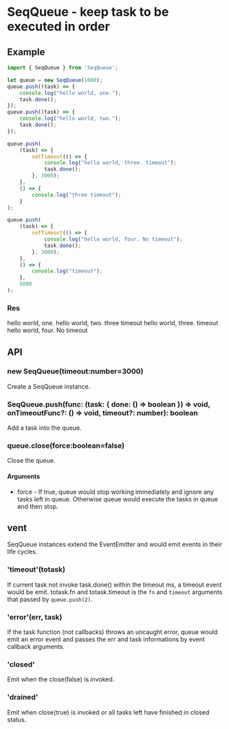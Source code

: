 SeqQueue - keep task to be executed in order
=====================================================

## Example
``` ts
import { SeqQueue } from 'SeqQueue';

let queue = new SeqQueue(1000);
queue.push((task) => {
    console.log("hello world, one.");
    task.done();
});
queue.push((task) => {
    console.log("hello world, two.");
    task.done();
});

queue.push(
    (task) => {
        setTimeout(() => {
            console.log("hello world, three. timeout");
            task.done();
        }, 3000);
    },
    () => {
        console.log("three timeout");
    }
);

queue.push(
    (task) => {
        setTimeout(() => {
            console.log("hello world, four. No timeout");
            task.done();
        }, 3000);
    },
    () => {
        console.log("timeout");
    },
    5000
);
``` 
### Res
hello world, one.
hello world, two.
three timeout
hello world, three. timeout
hello world, four. No timeout

## API
### new SeqQueue(timeout:number=3000)
Create a SeqQueue instance.

### SeqQueue.push(func: (task: { done: () => boolean }) => void, onTimeoutFunc?: () => void, timeout?: number): boolean
Add a task into the queue.

### queue.close(force:boolean=false)
Close the queue.
#### Arguments
+ force - If true, queue would stop working immediately and ignore any tasks left in queue. Otherwise queue would execute the tasks in queue and then stop.

## vent
SeqQueue instances extend the EventEmitter and would emit events in their life cycles.
### 'timeout'(totask)
If current task not invoke task.done() within the timeout ms, a timeout event would be emit. totask.fn and totask.timeout is the `fn` and `timeout` arguments that passed by `queue.push(2)`.
### 'error'(err, task)
If the task function (not callbacks) throws an uncaught error, queue would emit an error event and passes the err and task informations by event callback arguments.
### 'closed'
Emit when the close(false) is invoked.
### 'drained'
Emit when close(true) is invoked or all tasks left have finished in closed status.
